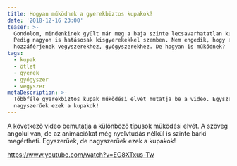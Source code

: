 ```yaml
---
title: Hogyan működnek a gyerekbiztos kupakok?
date: '2018-12-16 23:00'
teaser: >-
  Gondolom, mindenkinek gyűlt már meg a baja szinte lecsavarhatatlan kupakokkal.
  Pedig nagyon is hatásosak kisgyerekekkel szemben. Nem engedik, hogy a kicsit
  hozzáférjenek vegyszerekhez, gyógyszerekhez. De hogyan is működnek?
tags:
  - kupak
  - ötlet
  - gyerek
  - gyógyszer
  - vegyszer
metaDescription: >-
  Többféle gyerekbiztos kupak működési elvét mutatja be a video. Egyszerűek, de
  nagyszerűek ezek a kupakok!
---
```

A következő video bemutatja a különböző típusok működési elvét. A szöveg angolul van, de az animációkat még nyelvtudás nélkül is szinte bárki megértheti. Egyszerűek, de nagyszerűek ezek a kupakok!

https://www.youtube.com/watch?v=EG8XTxus-Tw
